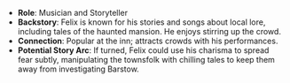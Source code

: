 - **Role**: Musician and Storyteller
- **Backstory**: Felix is known for his stories and songs about local lore, including tales of the haunted mansion. He enjoys stirring up the crowd.
- **Connection**: Popular at the inn; attracts crowds with his performances.
- **Potential Story Arc**: If turned, Felix could use his charisma to spread fear subtly, manipulating the townsfolk with chilling tales to keep them away from investigating Barstow.